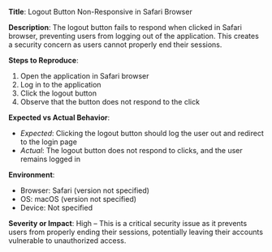 **Title**: Logout Button Non-Responsive in Safari Browser

**Description**: The logout button fails to respond when clicked in Safari browser, preventing users from logging out of the application. This creates a security concern as users cannot properly end their sessions.

**Steps to Reproduce**:
1. Open the application in Safari browser
2. Log in to the application
3. Click the logout button
4. Observe that the button does not respond to the click

**Expected vs Actual Behavior**:
- *Expected*: Clicking the logout button should log the user out and redirect to the login page
- *Actual*: The logout button does not respond to clicks, and the user remains logged in

**Environment**:
- Browser: Safari (version not specified)
- OS: macOS (version not specified)
- Device: Not specified

**Severity or Impact**: High – This is a critical security issue as it prevents users from properly ending their sessions, potentially leaving their accounts vulnerable to unauthorized access. 